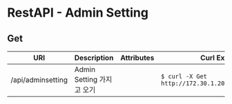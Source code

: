 # RestAPI - Admin Setting

## Get
| URI | Description | Attributes | Curl Example |
| --- | --- | --- | --- |
| /api/adminsetting | Admin Setting 가지고 오기 |  | `$ curl -X Get http://172.30.1.20/api/adminsetting` |